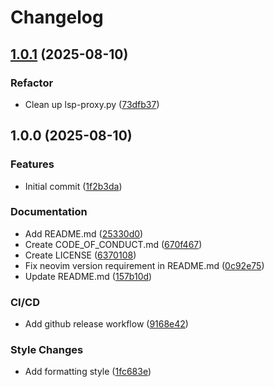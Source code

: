 # Changelog

## [1.0.1](https://github.com/Chayanon-Ninyawee/remote-lsp.nvim/compare/v1.0.0...v1.0.1) (2025-08-10)


### Refactor

* Clean up lsp-proxy.py ([73dfb37](https://github.com/Chayanon-Ninyawee/remote-lsp.nvim/commit/73dfb376f57e5295c4b689ef1acc046cc9f46137))

## 1.0.0 (2025-08-10)


### Features

* Initial commit ([1f2b3da](https://github.com/Chayanon-Ninyawee/remote-lsp.nvim/commit/1f2b3da8ab008d4858b29809b115b0be400eab58))


### Documentation

* Add README.md ([25330d0](https://github.com/Chayanon-Ninyawee/remote-lsp.nvim/commit/25330d0cf212eeb3fa2400d32b8791c6381f820e))
* Create CODE_OF_CONDUCT.md ([670f467](https://github.com/Chayanon-Ninyawee/remote-lsp.nvim/commit/670f46760e4b8c1003d2a4b57225be6e651d2d59))
* Create LICENSE ([6370108](https://github.com/Chayanon-Ninyawee/remote-lsp.nvim/commit/637010827397e7e8ca1c5309350b404d726efd73))
* Fix neovim version requirement in README.md ([0c92e75](https://github.com/Chayanon-Ninyawee/remote-lsp.nvim/commit/0c92e75008e73a267d242891d8ea6d5b354c3723))
* Update README.md ([157b10d](https://github.com/Chayanon-Ninyawee/remote-lsp.nvim/commit/157b10d8ff499ba88601e69d1a643eca72c759a4))


### CI/CD

* Add github release workflow ([9168e42](https://github.com/Chayanon-Ninyawee/remote-lsp.nvim/commit/9168e4235e6856f485f24d40f51b977d74cec748))


### Style Changes

* Add formatting style ([1fc683e](https://github.com/Chayanon-Ninyawee/remote-lsp.nvim/commit/1fc683e2f38f8ea986980364d0a0bc1a17c8c581))
